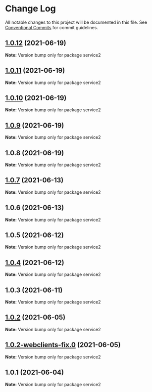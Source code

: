 # Change Log

All notable changes to this project will be documented in this file.
See [Conventional Commits](https://conventionalcommits.org) for commit guidelines.

## [1.0.12](https://github.com/yurikrupnik/mussia8/compare/service2@1.0.11...service2@1.0.12) (2021-06-19)

**Note:** Version bump only for package service2





## [1.0.11](https://github.com/yurikrupnik/mussia8/compare/service2@1.0.10...service2@1.0.11) (2021-06-19)

**Note:** Version bump only for package service2





## [1.0.10](https://github.com/yurikrupnik/mussia8/compare/service2@1.0.9...service2@1.0.10) (2021-06-19)

**Note:** Version bump only for package service2





## [1.0.9](https://github.com/yurikrupnik/mussia8/compare/service2@1.0.8...service2@1.0.9) (2021-06-19)

**Note:** Version bump only for package service2





## 1.0.8 (2021-06-19)

**Note:** Version bump only for package service2





## [1.0.7](https://github.com/yurikrupnik/mussia8/compare/service2@1.0.6...service2@1.0.7) (2021-06-13)

**Note:** Version bump only for package service2





## 1.0.6 (2021-06-13)

**Note:** Version bump only for package service2





## 1.0.5 (2021-06-12)

**Note:** Version bump only for package service2





## [1.0.4](https://github.com/yurikrupnik/mussia8/compare/service2@1.0.3...service2@1.0.4) (2021-06-12)

**Note:** Version bump only for package service2





## 1.0.3 (2021-06-11)

**Note:** Version bump only for package service2





## [1.0.2](https://github.com/yurikrupnik/mussia8/compare/service2@1.0.2-webclients-fix.0...service2@1.0.2) (2021-06-05)

**Note:** Version bump only for package service2





## [1.0.2-webclients-fix.0](https://github.com/yurikrupnik/mussia8/compare/service2@1.0.1...service2@1.0.2-webclients-fix.0) (2021-06-05)

**Note:** Version bump only for package service2





## 1.0.1 (2021-06-04)

**Note:** Version bump only for package service2
